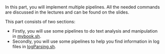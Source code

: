 In this part, you will implement multiple pipelines. All the needed commands are discussed in the lectures and can be found on the slides.


This part consists of two sections:
- Firstly, you will use some pipelines to do text analysis and manipulation in [mybook.sh](<mybook.sh>).
- Secondly, you will use some pipelines to help you find information in log files in [logParsing.sh](<logParsing.sh>).